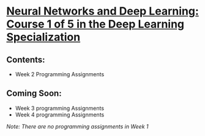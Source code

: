 # [Neural Networks and Deep Learning: Course 1 of 5 in the Deep Learning Specialization](https://www.coursera.org/learn/neural-networks-deep-learning)  
   
## Contents:
  * Week 2 Programming Assignments
  

## Coming Soon:
  * Week 3 programming Assignments
  * Week 4 programming Assignments
  
_Note: There are no programming assignments in Week 1_
